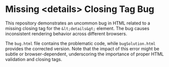 # Missing &lt;details&gt; Closing Tag Bug

This repository demonstrates an uncommon bug in HTML related to a missing closing tag for the `&lt;details&gt;` element.  The bug causes inconsistent rendering behavior across different browsers.

The `bug.html` file contains the problematic code, while `bugSolution.html` provides the corrected version.  Note that the impact of this error might be subtle or browser-dependent, underscoring the importance of proper HTML validation and closing tags.